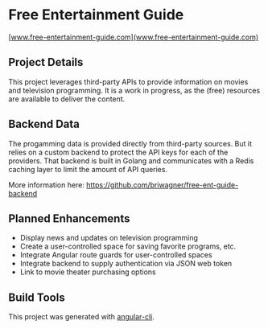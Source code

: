 # Free Entertainment Guide

[www.free-entertainment-guide.com](www.free-entertainment-guide.com)

## Project Details

This project leverages third-party APIs to provide information on movies and television programming. It is a work in progress, as the (free) resources are available to deliver the content.

## Backend Data

The progamming data is provided directly from third-party sources. But it relies on a custom backend to protect the API keys for each of the providers. That backend is built in Golang and communicates with a Redis caching layer to limit the amount of API queries.

More information here: https://github.com/briwagner/free-ent-guide-backend

## Planned Enhancements

- Display news and updates on television programming
- Create a user-controlled space for saving favorite programs, etc.
- Integrate Angular route guards for user-controlled spaces
- Integrate backend to supply authentication via JSON web token
- Link to movie theater purchasing options

## Build Tools

This project was generated with [angular-cli](https://github.com/angular/angular-cli).

